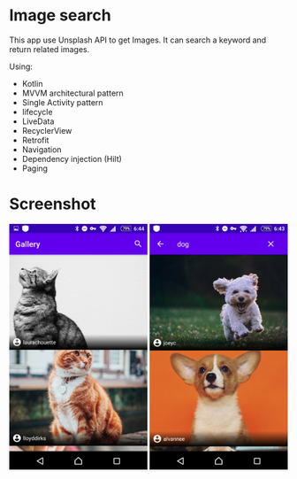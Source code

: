 # Image search

This app use Unsplash API to get Images. It can search a keyword and return related images.

Using:
- Kotlin
- MVVM architectural pattern
- Single Activity pattern
- lifecycle
- LiveData
- RecyclerView
- Retrofit
- Navigation
- Dependency injection (Hilt)
- Paging

# Screenshot

<img src="screenshots/1.png" width="250"/>
<img src="screenshots/2.png" width="250"/>